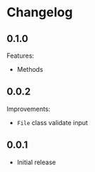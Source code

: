 # Changelog

## 0.1.0

Features:

* Methods

## 0.0.2

Improvements:

* `File` class validate input

## 0.0.1

* Initial release
